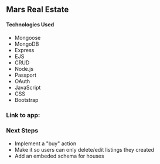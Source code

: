 ## Mars Real Estate 

#### Technologies Used
- Mongoose 
- MongoDB 
- Express
- EJS
- CRUD
- Node.js
- Passport
- OAuth
- JavaScript
- CSS
- Bootstrap  

### Link to app: 

### Next Steps
- Implement a "buy" action 
- Make it so users can only delete/edit listings they created
- Add an embeded schema for houses 
